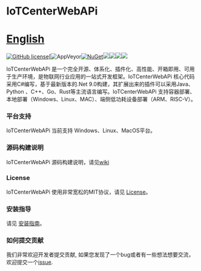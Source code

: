 # IoTCenterWebAPi 　　　　　　　　　　　　　　　　　　　　[English](https://github.com/ganweisoft/IoTCenterWebAPi/blob/main/README.en.md)

[![GitHub license](https://camo.githubusercontent.com/5eaf3ed8a7e8ccb15c21d967b8635ac79e8b1865da3a5ccf78d2572a3e10738a/68747470733a2f2f696d672e736869656c64732e696f2f6769746875622f6c6963656e73652f646f746e65742f6173706e6574636f72653f636f6c6f723d253233306230267374796c653d666c61742d737175617265)](https://github.com/ganweisoft/IoTCenterWebAPi/blob/main/LICENSE)[![AppVeyor](https://ci.appveyor.com/api/projects/status/v8gfh6pe2u2laqoa?svg=true)[![NuGet](https://img.shields.io/nuget/v/IoTCenterHost.Core.Abstraction.svg)](https://www.nuget.org/packages/IoTCenterHost.Core.Abstraction/)![](https://img.shields.io/github/issues/ganweisoft/IoTCenterWebAPi/feature-request.svg)![](https://img.shields.io/github/issues/ganweisoft/IoTCenterWebAPi/help%20wanted?color=%232EA043&label=help%20wanted&style=flat-square)![](https://img.shields.io/github/issues/ganweisoft/IoTCenterWebAPi/good%20first%20issue?color=%23512BD4&label=good%20first%20issue&style=flat-square)![](https://img.shields.io/badge/join-discord-infomational)

IoTCenterWebAPi  是一个完全开源、体系化、插件化、高性能、开箱即用、可用于生产环境，是物联网行业应用的一站式开发框架。IoTCenterWebAPi 核心代码采用C#编写，基于最新版本的.Net 9.0构建，其扩展出来的插件可以采用Java、 Python 、C++、Go、Rust等主流语言编写。IoTCenterWebAPi 支持容器部署、本地部署（Windows、Linux、MAC）、端侧低功耗设备部署（ARM、RISC-V）。

### 平台支持
IoTCenterWebAPi  当前支持 Windows、Linux、MacOS平台。


### 源码构建说明

IoTCenterWebAPi 源码构建说明，请见[wiki](https://github.com/ganweisoft/IoTCenterWebAPi/wiki)

### License

IoTCenterWebAPi 使用非常宽松的MIT协议，请见 [License](https://github.com/ganweisoft/IoTCenterWebAPi/blob/main/LICENSE)。

### 安装指导
请见 [安装指南](https://github.com/ganweisoft/IoTCenterWebAPi/wiki)。

### 如何提交贡献

我们非常欢迎开发者提交贡献, 如果您发现了一个bug或者有一些想法想要交流，欢迎提交一个[issue](https://github.com/ganweisoft/IoTCenterWebAPi/blob/main/CONTRIBUTING.md).
